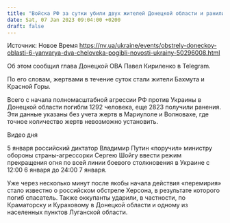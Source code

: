 ```yaml
---
title: "Войска РФ за сутки убили двух жителей Донецкой области и ранили еще семерых — ОВА"
date: Sat, 07 Jan 2023 09:04:00 +0200
draft: false
---
```

Источник: Новое Время https://nv.ua/ukraine/events/obstrely-doneckoy-oblasti-6-yanvarya-dva-cheloveka-pogibli-novosti-ukrainy-50296008.html


Об этом сообщил глава Донецкой ОВА Павел Кириленко в Telegram.

По его словам, жертвами в течение суток стали жители Бахмута и Красной Горы.

Всего с начала полномасштабной агрессии РФ против Украины в Донецкой области погибли 1292 человека, еще 2823 получили ранения. Эти данные указаны без учета жертв в Мариуполе и Волновахе, где точное количество жертв невозможно установить.

 Видео дня   

5 января российский диктатор Владимир Путин «поручил» министру обороны страны-агрессорки Сергею Шойгу ввести режим прекращения огня по всей линии боевого столкновения в Украине с 12:00 6 января до 24:00 7 января.

Уже через несколько минут после якобы начала действия «перемирия» стало известно о российском обстреле Херсона, в результате которого погиб спасатель. Также оккупанты ударили, в частности, по Краматорску и Кураховому в Донецкой области и одному из населенных пунктов Луганской области.
